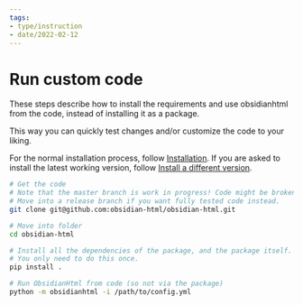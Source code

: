 ```yaml
---
tags:
- type/instruction
- date/2022-02-12
---
```

   
# Run custom code   
These steps describe how to install the requirements and use obsidianhtml from the code, instead of installing it as a package.    
   
This way you can quickly test changes and/or customize the code to your liking.   
   
For the normal installation process, follow [Installation](../Instructions/Installation.md). If you are asked to install the latest working version, follow [Install a different version](../Instructions/Install%20a%20different%20version.md).   
   
``` bash
# Get the code
# Note that the master branch is work in progress! Code might be broken. 
# Move into a release branch if you want fully tested code instead.
git clone git@github.com:obsidian-html/obsidian-html.git

# Move into folder
cd obsidian-html

# Install all the dependencies of the package, and the package itself.
# You only need to do this once.
pip install .

# Run ObsidianHtml from code (so not via the package)
python -m obsidianhtml -i /path/to/config.yml
```
